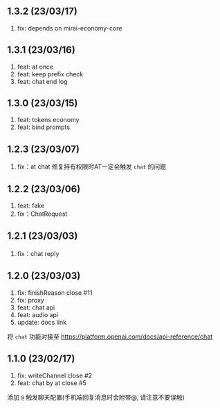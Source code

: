## 1.3.2 (23/03/17)

1.  fix: depends on mirai-economy-core

## 1.3.1 (23/03/16)

1.  feat: at once
2.  feat: keep prefix check
3.  feat: chat end log

## 1.3.0 (23/03/15)

1.  feat: tokens economy
2.  feat: bind prompts

## 1.2.3 (23/03/07)

1.  fix：at chat 修复持有权限时AT一定会触发 `chat` 的问题

## 1.2.2 (23/03/06)

1.  feat: fake
2.  fix：ChatRequest

## 1.2.1 (23/03/03)

1.  fix：chat reply

## 1.2.0 (23/03/03)

1.  fix: finishReason close #11
2.  fix: proxy
3.  feat: chat api
4.  feat: audio api
5.  update: docs link

将 `chat` 功能对接至 <https://platform.openai.com/docs/api-reference/chat>

## 1.1.0 (23/02/17)

1.  fix: writeChannel close #2
2.  feat: chat by at close #5

添加 `@` 触发聊天配置(手机端回复消息时会附带@, 请注意不要误触)